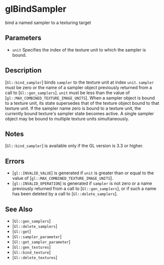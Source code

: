 # glBindSampler
bind a named sampler to a texturing target

## Parameters
- `unit`
  Specifies the index of the texture unit to which the sampler is bound.

## Description
[`Gl::bind_sampler`] binds `sampler` to the texture unit at index
  `unit`. `sampler` must be zero or the name of a sampler object
  previously returned from a call to [`Gl::gen_samplers`]. `unit` must
  be less than the value of [`gl::MAX_COMBINED_TEXTURE_IMAGE_UNITS`].
When a sampler object is bound to a texture unit, its state supersedes
  that of the texture object bound to that texture unit. If the sampler
  name zero is bound to a texture unit, the currently bound texture's
  sampler state becomes active. A single sampler object may be bound to
  multiple texture units simultaneously.

## Notes
[`Gl::bind_sampler`] is available only if the GL version is 3.3 or
  higher.

## Errors
- [`gl::INVALID_VALUE`] is generated if `unit` is greater than or equal
  to the value of [`gl::MAX_COMBINED_TEXTURE_IMAGE_UNITS`].
- [`gl::INVALID_OPERATION`] is generated if `sampler` is not zero or a
  name previously returned from a call to [`Gl::gen_samplers`], or if
  such a name has been deleted by a call to [`Gl::delete_samplers`].

## See Also
- [`Gl::gen_samplers`]
- [`Gl::delete_samplers`]
- [`Gl::get`]
- [`Gl::sampler_parameter`]
- [`Gl::get_sampler_parameter`]
- [`Gl::gen_textures`]
- [`Gl::bind_texture`]
- [`Gl::delete_textures`]
